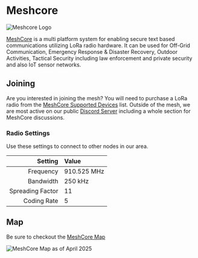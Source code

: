 # Meshcore
![Meshcore Logo](/media/meshcore/meshcore_logo.png)

[MeshCore](https://meshcore.co.uk/) is a multi platform system for enabling secure text based communications utilizing LoRa radio hardware. It can be used for Off-Grid Communication, Emergency Response & Disaster Recovery, Outdoor Activities, Tactical Security including law enforcement and private security and also IoT sensor networks. 

## Joining

Are you interested in joining the mesh? You will need to purchase a LoRa radio from the [MeshCore Supported Devices](https://meshcore.co.uk/get.html) list. Outside of the mesh, we are most active on our public [Discord Server](https://discord.gg/ANvUg3AyZt) including a whole section for MeshCore discussions. 

### Radio Settings
Use these settings to connect to other nodes in our area. 

Setting | Value
---: | :---
Frequency | 910.525 MHz
Bandwidth | 250 kHz
Spreading Factor | 11
Coding Rate | 5

## Map
Be sure to checkout the [MeshCore Map](https://meshcore.co.uk/map.html)

![MeshCore Map as of April 2025](/media/meshcore/Meshcore_2025-04-18.png)


